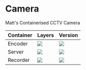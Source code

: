# Camera
Matt's Containerised CCTV Camera

Container | Layers | Version
--------- | ------ | -------
Encoder   | [![](https://images.microbadger.com/badges/image/camera/encoder.svg)](https://microbadger.com/images/camera/encoder "Get your own image badge on microbadger.com")    | [![](https://images.microbadger.com/badges/version/camera/encoder.svg)](https://microbadger.com/images/camera/encoder "Get your own version badge on microbadger.com")
Server    | [![](https://images.microbadger.com/badges/image/camera/server.svg)](https://microbadger.com/images/camera/server "Get your own image badge on microbadger.com")      | [![](https://images.microbadger.com/badges/version/camera/server.svg)](https://microbadger.com/images/camera/server "Get your own version badge on microbadger.com") 
Recorder  | [![](https://images.microbadger.com/badges/image/camera/recorder.svg)](https://microbadger.com/images/camera/recorder "Get your own image badge on microbadger.com")  | [![](https://images.microbadger.com/badges/version/camera/recorder.svg)](https://microbadger.com/images/camera/recorder "Get your own version badge on microbadger.com")